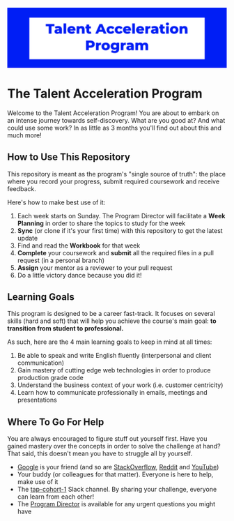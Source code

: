 ![TAP Header](./assets/tap.png)

# The Talent Acceleration Program

Welcome to the Talent Acceleration Program! You are about to embark on an intense journey towards self-discovery. What are you good at? And what could use some work? In as little as 3 months you'll find out about this and much more!

## How to Use This Repository

This repository is meant as the program's "single source of truth": the place where you record your progress, submit required coursework and receive feedback.

Here's how to make best use of it:

1. Each week starts on Sunday. The Program Director will facilitate a **Week Planning** in order to share the topics to study for the week
2. **Sync** (or clone if it's your first time) with this repository to get the latest update
3. Find and read the **Workbook** for that week
4. **Complete** your coursework and **submit** all the required files in a pull request (in a personal branch)
5. **Assign** your mentor as a reviewer to your pull request
6. Do a little victory dance because you did it!

## Learning Goals

This program is designed to be a career fast-track. It focuses on several skills (hard and soft) that will help you achieve the course's main goal: **to transition from student to professional.**

As such, here are the 4 main learning goals to keep in mind at all times:

1. Be able to speak and write English fluently (interpersonal and client communication)
2. Gain mastery of cutting edge web technologies in order to produce production grade code
3. Understand the business context of your work (i.e. customer centricity)
4. Learn how to communicate professionally in emails, meetings and presentations

## Where To Go For Help

You are always encouraged to figure stuff out yourself first. Have you gained mastery over the concepts in order to solve the challenge at hand? That said, this doesn't mean you have to struggle all by yourself.

- [Google](https://www.google.com/) is your friend (and so are [StackOverflow](https://stackoverflow.com/), [Reddit](http://reddit.com/) and [YouTube](https://www.youtube.com/))
- Your buddy (or colleagues for that matter). Everyone is here to help, make use of it
- The [tap-cohort-1](https://kiitosworkspace.slack.com/archives/G01MQJUSMHT) Slack channel. By sharing your challenge, everyone can learn from each other!
- The [Program Director](https://kiitosworkspace.slack.com/archives/D01DLR1S9GE) is available for any urgent questions you might have
